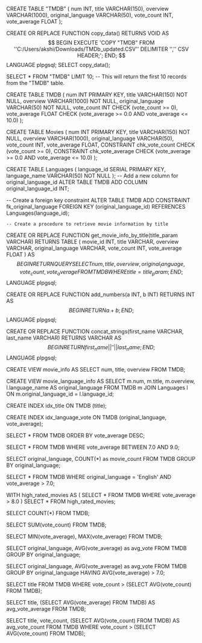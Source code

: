 CREATE TABLE "TMDB" (
    num INT,
    title VARCHAR(150),
    overview VARCHAR(1000), 
    original_language VARCHAR(50),
    vote_count INT,
    vote_average FLOAT 
);


CREATE OR REPLACE FUNCTION copy_data() RETURNS VOID AS $$
BEGIN
    EXECUTE 'COPY "TMDB" FROM ''C:/Users/akshi/Downloads/TMDb_updated.CSV'' DELIMITER '','' CSV HEADER;';
END;
$$ LANGUAGE plpgsql;
SELECT copy_data();

SELECT * FROM "TMDB" LIMIT 10; -- This will return the first 10 records from the "TMDB" table.

CREATE TABLE TMDB (
    num INT PRIMARY KEY,
    title VARCHAR(150) NOT NULL,
    overview VARCHAR(1000) NOT NULL,
    original_language VARCHAR(50) NOT NULL,
    vote_count INT CHECK (vote_count >= 0),
    vote_average FLOAT CHECK (vote_average >= 0.0 AND vote_average <= 10.0)
);

CREATE TABLE Movies (
    num INT PRIMARY KEY,
    title VARCHAR(150) NOT NULL,
    overview VARCHAR(1000),
    original_language VARCHAR(50),
    vote_count INT,
    vote_average FLOAT,
    CONSTRAINT chk_vote_count CHECK (vote_count >= 0),
    CONSTRAINT chk_vote_average CHECK (vote_average >= 0.0 AND vote_average <= 10.0)
);

CREATE TABLE Languages (
    language_id SERIAL PRIMARY KEY,
    language_name VARCHAR(50) NOT NULL
);
-- Add a new column for original_language_id
ALTER TABLE TMDB ADD COLUMN original_language_id INT;

-- Create a foreign key constraint
ALTER TABLE TMDB ADD CONSTRAINT fk_original_language
    FOREIGN KEY (original_language_id) REFERENCES Languages(language_id);
	
	-- Create a procedure to retrieve movie information by title
CREATE OR REPLACE FUNCTION get_movie_info_by_title(title_param VARCHAR) RETURNS TABLE (
    movie_id INT,
    title VARCHAR,
    overview VARCHAR,
    original_language VARCHAR,
    vote_count INT,
    vote_average FLOAT
) AS $$
BEGIN
    RETURN QUERY SELECT num, title, overview, original_language, vote_count, vote_average
                 FROM TMDB
                 WHERE title = title_param;
END;
$$ LANGUAGE plpgsql;

CREATE OR REPLACE FUNCTION add_numbers(a INT, b INT) RETURNS INT AS $$
BEGIN
    RETURN a + b;
END;
$$ LANGUAGE plpgsql;

CREATE OR REPLACE FUNCTION concat_strings(first_name VARCHAR, last_name VARCHAR) RETURNS VARCHAR AS $$
BEGIN
    RETURN first_name || ' ' || last_name;
END;
$$ LANGUAGE plpgsql;

CREATE VIEW movie_info AS
SELECT num, title, overview
FROM TMDB;

CREATE VIEW movie_language_info AS
SELECT m.num, m.title, m.overview, l.language_name AS original_language
FROM TMDB m
JOIN Languages l ON m.original_language_id = l.language_id;

CREATE INDEX idx_title ON TMDB (title);

CREATE INDEX idx_language_vote ON TMDB (original_language, vote_average);

SELECT * FROM TMDB
ORDER BY vote_average DESC;

SELECT * FROM TMDB
WHERE vote_average BETWEEN 7.0 AND 9.0;

SELECT original_language, COUNT(*) as movie_count
FROM TMDB
GROUP BY original_language;

SELECT * FROM TMDB
WHERE original_language = 'English' AND vote_average > 7.0;

WITH high_rated_movies AS (
    SELECT *
    FROM TMDB
    WHERE vote_average > 8.0
)
SELECT * FROM high_rated_movies;

SELECT COUNT(*) FROM TMDB;

SELECT SUM(vote_count) FROM TMDB;

SELECT MIN(vote_average), MAX(vote_average) FROM TMDB;

SELECT original_language, AVG(vote_average) as avg_vote
FROM TMDB
GROUP BY original_language;

SELECT original_language, AVG(vote_average) as avg_vote
FROM TMDB
GROUP BY original_language
HAVING AVG(vote_average) > 7.0;

SELECT title
FROM TMDB
WHERE vote_count > (SELECT AVG(vote_count) FROM TMDB);

SELECT title,
       (SELECT AVG(vote_average) FROM TMDB) AS avg_vote_average
FROM TMDB;

SELECT title,
       vote_count,
       (SELECT AVG(vote_count) FROM TMDB) AS avg_vote_count
FROM TMDB
WHERE vote_count > (SELECT AVG(vote_count) FROM TMDB);
